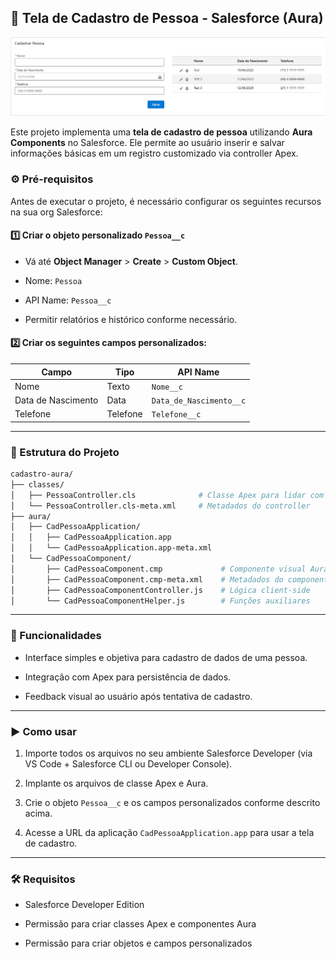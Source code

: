 ## 🧾 Tela de Cadastro de Pessoa - Salesforce (Aura)

![Tela do Projeto](image.png)

Este projeto implementa uma **tela de cadastro de pessoa** utilizando **Aura Components** no Salesforce. Ele permite ao usuário inserir e salvar informações básicas em um registro customizado via controller Apex.

### ⚙️ Pré-requisitos

Antes de executar o projeto, é necessário configurar os seguintes recursos na sua org Salesforce:

#### 1️⃣ Criar o objeto personalizado `Pessoa__c`

- Vá até **Object Manager** > **Create** > **Custom Object**.
    
- Nome: `Pessoa`
    
- API Name: `Pessoa__c`
    
- Permitir relatórios e histórico conforme necessário.
    

#### 2️⃣ Criar os seguintes campos personalizados:

|Campo|Tipo|API Name|
|---|---|---|
|Nome|Texto|`Nome__c`|
|Data de Nascimento|Data|`Data_de_Nascimento__c`|
|Telefone|Telefone|`Telefone__c`|

---

### 📁 Estrutura do Projeto

```bash
cadastro-aura/
├── classes/
│   ├── PessoaController.cls              # Classe Apex para lidar com os dados
│   └── PessoaController.cls-meta.xml     # Metadados do controller
├── aura/
│   ├── CadPessoaApplication/
│   │   ├── CadPessoaApplication.app
│   │   └── CadPessoaApplication.app-meta.xml
│   └── CadPessoaComponent/
│       ├── CadPessoaComponent.cmp             # Componente visual Aura
│       ├── CadPessoaComponent.cmp-meta.xml    # Metadados do componente
│       ├── CadPessoaComponentController.js    # Lógica client-side
│       └── CadPessoaComponentHelper.js        # Funções auxiliares
```
---

### 🧠 Funcionalidades

- Interface simples e objetiva para cadastro de dados de uma pessoa.
    
- Integração com Apex para persistência de dados.
    
- Feedback visual ao usuário após tentativa de cadastro.
    

---

### ▶️ Como usar

1. Importe todos os arquivos no seu ambiente Salesforce Developer (via VS Code + Salesforce CLI ou Developer Console).
    
2. Implante os arquivos de classe Apex e Aura.
    
3. Crie o objeto `Pessoa__c` e os campos personalizados conforme descrito acima.
    
4. Acesse a URL da aplicação `CadPessoaApplication.app` para usar a tela de cadastro.
    

---

### 🛠️ Requisitos

- Salesforce Developer Edition
    
- Permissão para criar classes Apex e componentes Aura
    
- Permissão para criar objetos e campos personalizados
